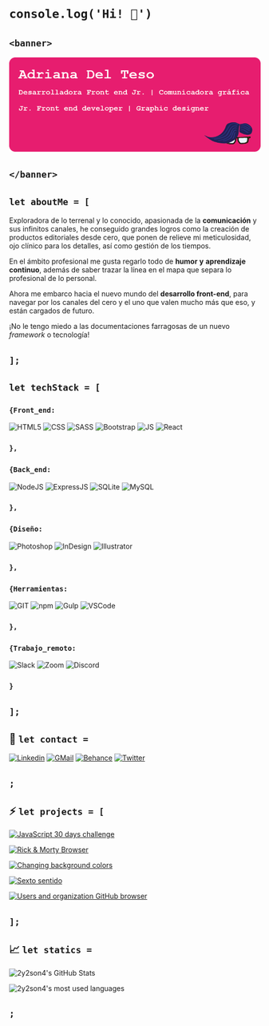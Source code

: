 # `console.log('Hi! 👋')`

## `<banner>`

<p align="center"> <img src="banner-github.png" /> </p>

## `</banner>`

## `let aboutMe = [ `

Exploradora de lo terrenal y lo conocido, apasionada de la **comunicación** y sus infinitos canales, he conseguido grandes logros como la creación de productos editoriales desde cero, que ponen de relieve mi meticulosidad, ojo clínico para los detalles, así como gestión de los tiempos.

En el ámbito profesional me gusta regarlo todo de **humor** **y** **aprendizaje**
**continuo**, además de saber trazar la línea en el mapa que separa lo profesional de lo personal.

Ahora me embarco hacia el nuevo mundo del **desarrollo front-end**, para
navegar por los canales del cero y el uno que valen mucho más que eso, y están cargados de futuro.

¡No le tengo miedo a las documentaciones farragosas de un nuevo _framework_ o tecnología!

## `];`

## `let techStack = [ `

### `{Front_end:`

![HTML5](https://img.shields.io/badge/HTML5-E34F26?style=flat&label&logo=html5&logoColor=white)
![CSS](https://img.shields.io/badge/CSS3-1572B6?style=flat&label&logo=css3&logoColor=white)
![SASS](https://img.shields.io/badge/Sass-CC6699?style=flat&label&logo=sass&logoColor=white)
![Bootstrap](https://img.shields.io/badge/Bootstrap-563D7C?style=flat&label&logo=bootstrap&logoColor=white)
![JS](https://img.shields.io/badge/JavaScript-323330?style=flat&label&logo=javascript&logoColor=F7DF1E)
![React](https://img.shields.io/badge/React-20232A?style=flat&label&logo=react&logoColor=61DAFB)

### `},`

### `{Back_end:`

![NodeJS](https://img.shields.io/badge/Node.js-43853D?style=flat&label&logo=node.js&logoColor=white)
![ExpressJS](https://img.shields.io/badge/Express.js-404D59?style=flat&label&logo=express&logoColor=white)
![SQLite](https://img.shields.io/badge/SQLite-07405E?style=flat&label&logo=sqlite&logoColor=white)
![MySQL](https://img.shields.io/badge/MySQL-00000F?style=flat&label&logo=mysql&logoColor=white)

### `},`

### `{Diseño:`

![Photoshop](https://img.shields.io/badge/Photoshop-075584?style=flat&label&logo=adobe-photoshop&logoColor=061e26)
![InDesign](https://img.shields.io/badge/InDesign-E749A0?style=flat&label&logo=adobe-indesign&logoColor=26000f)
![Illustrator](https://img.shields.io/badge/Illustrator-f57d0c?style=flat&label&logo=adobe-illustrator&logoColor=261300)

### `},`

### `{Herramientas:`

![GIT](https://img.shields.io/badge/-git-F05032.svg?style=flat&label&logo=git&logoColor=white)
![npm](https://img.shields.io/badge/-npm-CC3534.svg?style=flat&label&logo=npm&logoColor=white)
![Gulp](https://img.shields.io/badge/-gulp-cf4647.svg?style=flat&label&logo=gulp&logoColor=white)
![VSCode](https://img.shields.io/badge/-VS%20Code-007ACC.svg?style=flat&label&logo=visual-studio-code&logoColor=white)

### `},`

### `{Trabajo_remoto:`

![Slack](https://img.shields.io/badge/Slack-4A154B?style=flat&label&logo=slack&logoColor=white)
![Zoom](https://img.shields.io/badge/zoom-2D8CFF?style=flat&label&logo=zoom&logoColor=white)
![Discord](https://img.shields.io/badge/Discord-7289DA?style=flat&label&logo=discord&logoColor=white)

### `}`

## `];`

## 💬 **`let contact =`**

[![Linkedin](https://img.shields.io/badge/Adriana_Del_Teso-0077B5?style=flat&label&logo=linkedin&logoColor=white)](https://www.linkedin.com/in/2y2son4/)
[![GMail](https://img.shields.io/badge/-adrianadelteso@gmail.com-c0392b?style=flat&labelColor=c0392b&logo=gmail&logoColor=white)](mailto:adrianadelteso@gmail.com)
[![Behance](https://img.shields.io/badge/2y2son4-053eff?style=flat&label&logo=behance&logoColor=white)](https://www.behance.net/2y2son4)
[![Twitter](https://img.shields.io/badge/@2y2son4-1DA1F2?style=flat&label&logo=twitter&logoColor=white)](https://twitter.com/2y2son4)

## `;`

## ⚡️ **`let projects = [`**

[![JavaScript 30 days challenge](https://github-readme-stats.vercel.app/api/pin/?username=2y2son4&repo=js-30-days-challenge&theme=dark)](https://github.com/2y2son4/js-30-days-challenge)

[![Rick & Morty Browser](https://github-readme-stats.vercel.app/api/pin/?username=2y2son4&repo=rick-and-morty-characters-browser&theme=dark)](https://github.com/2y2son4/rick-and-morty-characters-browser)

[![Changing background colors](https://github-readme-stats.vercel.app/api/pin/?username=2y2son4&repo=changing-background-colors&theme=dark)](https://github.com/2y2son4/changing-background-colors)

[![Sexto sentido](https://github-readme-stats.vercel.app/api/pin/?username=2y2son4&repo=equipo-sexto-sentido&theme=dark)](https://github.com/2y2son4/equipo-sexto-sentido)

[![Users and organization GitHub browser](https://github-readme-stats.vercel.app/api/pin/?username=2y2son4&repo=github-users-organizations-search&theme=dark)](https://github.com/2y2son4/github-users-organizations-search)

## `];`

## 📈 **`let statics =`**

![2y2son4's GitHub Stats](https://github-readme-stats.vercel.app/api?username=2y2son4&theme=dark&show_icons=true&custom_title=2y2son4-y-sus-locas-aventuras)

![2y2son4's most used languages](https://github-readme-stats.vercel.app/api/top-langs/?username=2y2son4&count_private=true&theme=dark&layout=compact)

## `;`


<!--
**2y2son4/2y2son4** is a ✨ _special_ ✨ repository because its `README.md` (this file) appears on your GitHub profile.

Here are some ideas to get you started:

- 🔭 I’m currently working on ...
- 🌱 I’m currently learning ...
- 👯 I’m looking to collaborate on ...
- 🤔 I’m looking for help with ...
- 💬 Ask me about ...
- 📫 How to reach me: ...
- 😄 Pronouns: ...
- ⚡ Fun fact: ...
-->
